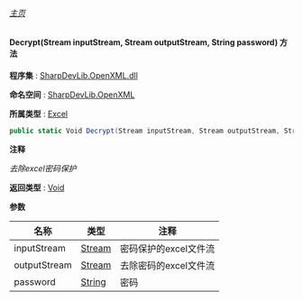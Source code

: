 ###### [主页](./Index.md "主页")

#### Decrypt(Stream inputStream, Stream outputStream, String password) 方法

**程序集** : [SharpDevLib.OpenXML.dll](./SharpDevLib.OpenXML.assembly.md "SharpDevLib.OpenXML.dll")

**命名空间** : [SharpDevLib.OpenXML](./SharpDevLib.OpenXML.namespace.md "SharpDevLib.OpenXML")

**所属类型** : [Excel](./SharpDevLib.OpenXML.Excel.md "Excel")

``` csharp
public static Void Decrypt(Stream inputStream, Stream outputStream, String password)
```

**注释**

*去除excel密码保护*



**返回类型** : [Void](https://learn.microsoft.com/en-us/dotnet/api/system.void "Void")


**参数**

|名称|类型|注释|
|---|---|---|
|inputStream|[Stream](https://learn.microsoft.com/en-us/dotnet/api/system.io.stream "Stream")|密码保护的excel文件流|
|outputStream|[Stream](https://learn.microsoft.com/en-us/dotnet/api/system.io.stream "Stream")|去除密码的excel文件流|
|password|[String](https://learn.microsoft.com/en-us/dotnet/api/system.string "String")|密码|


